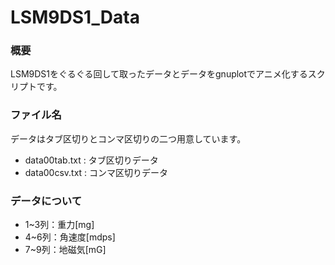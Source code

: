 # LSM9DS1_Data
### 概要
LSM9DS1をぐるぐる回して取ったデータとデータをgnuplotでアニメ化するスクリプトです。

### ファイル名
データはタブ区切りとコンマ区切りの二つ用意しています。

- data00tab.txt : タブ区切りデータ
- data00csv.txt : コンマ区切りデータ


### データについて

- 1~3列：重力[mg]
- 4~6列：角速度[mdps]
- 7~9列：地磁気[mG]
